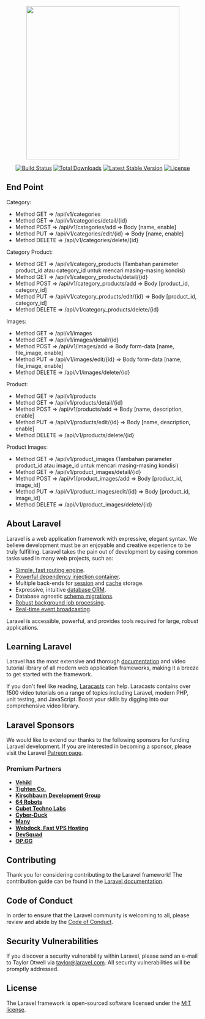 <p align="center"><a href="https://laravel.com" target="_blank"><img src="https://raw.githubusercontent.com/laravel/art/master/logo-lockup/5%20SVG/2%20CMYK/1%20Full%20Color/laravel-logolockup-cmyk-red.svg" width="400"></a></p>

<p align="center">
<a href="https://travis-ci.org/laravel/framework"><img src="https://travis-ci.org/laravel/framework.svg" alt="Build Status"></a>
<a href="https://packagist.org/packages/laravel/framework"><img src="https://poser.pugx.org/laravel/framework/d/total.svg" alt="Total Downloads"></a>
<a href="https://packagist.org/packages/laravel/framework"><img src="https://poser.pugx.org/laravel/framework/v/stable.svg" alt="Latest Stable Version"></a>
<a href="https://packagist.org/packages/laravel/framework"><img src="https://poser.pugx.org/laravel/framework/license.svg" alt="License"></a>
</p>

## End Point
Category: 
- Method GET => /api/v1/categories
- Method GET => /api/v1/categories/detail/{id}
- Method POST => /api/v1/categories/add => Body [name, enable]
- Method PUT => /api/v1/categories/edit/{id} => Body [name, enable]
- Method DELETE => /api/v1/categories/delete/{id}

Category Product:
- Method GET => /api/v1/category_products (Tambahan parameter product_id atau category_id untuk mencari masing-masing kondisi)
- Method GET => /api/v1/category_products/detail/{id}
- Method POST => /api/v1/category_products/add => Body [product_id, category_id]
- Method PUT => /api/v1/category_products/edit/{id} => Body [product_id, category_id]
- Method DELETE => /api/v1/category_products/delete/{id}

Images:
- Method GET => /api/v1/images
- Method GET => /api/v1/images/detail/{id}
- Method POST => /api/v1/images/add => Body form-data [name, file_image, enable]
- Method PUT => /api/v1/images/edit/{id} => Body form-data [name, file_image, enable]
- Method DELETE => /api/v1/images/delete/{id}

Product:
- Method GET => /api/v1/products
- Method GET => /api/v1/products/detail/{id}
- Method POST => /api/v1/products/add => Body [name, description, enable]
- Method PUT => /api/v1/products/edit/{id} => Body [name, description, enable]
- Method DELETE => /api/v1/products/delete/{id}

Product Images:
- Method GET => /api/v1/product_images (Tambahan parameter product_id atau image_id untuk mencari masing-masing kondisi)
- Method GET => /api/v1/product_images/detail/{id}
- Method POST => /api/v1/product_images/add => Body [product_id, image_id]
- Method PUT => /api/v1/product_images/edit/{id} => Body [product_id, image_id]
- Method DELETE => /api/v1/product_images/delete/{id}

## About Laravel

Laravel is a web application framework with expressive, elegant syntax. We believe development must be an enjoyable and creative experience to be truly fulfilling. Laravel takes the pain out of development by easing common tasks used in many web projects, such as:

- [Simple, fast routing engine](https://laravel.com/docs/routing).
- [Powerful dependency injection container](https://laravel.com/docs/container).
- Multiple back-ends for [session](https://laravel.com/docs/session) and [cache](https://laravel.com/docs/cache) storage.
- Expressive, intuitive [database ORM](https://laravel.com/docs/eloquent).
- Database agnostic [schema migrations](https://laravel.com/docs/migrations).
- [Robust background job processing](https://laravel.com/docs/queues).
- [Real-time event broadcasting](https://laravel.com/docs/broadcasting).

Laravel is accessible, powerful, and provides tools required for large, robust applications.

## Learning Laravel

Laravel has the most extensive and thorough [documentation](https://laravel.com/docs) and video tutorial library of all modern web application frameworks, making it a breeze to get started with the framework.

If you don't feel like reading, [Laracasts](https://laracasts.com) can help. Laracasts contains over 1500 video tutorials on a range of topics including Laravel, modern PHP, unit testing, and JavaScript. Boost your skills by digging into our comprehensive video library.

## Laravel Sponsors

We would like to extend our thanks to the following sponsors for funding Laravel development. If you are interested in becoming a sponsor, please visit the Laravel [Patreon page](https://patreon.com/taylorotwell).

### Premium Partners

- **[Vehikl](https://vehikl.com/)**
- **[Tighten Co.](https://tighten.co)**
- **[Kirschbaum Development Group](https://kirschbaumdevelopment.com)**
- **[64 Robots](https://64robots.com)**
- **[Cubet Techno Labs](https://cubettech.com)**
- **[Cyber-Duck](https://cyber-duck.co.uk)**
- **[Many](https://www.many.co.uk)**
- **[Webdock, Fast VPS Hosting](https://www.webdock.io/en)**
- **[DevSquad](https://devsquad.com)**
- **[OP.GG](https://op.gg)**

## Contributing

Thank you for considering contributing to the Laravel framework! The contribution guide can be found in the [Laravel documentation](https://laravel.com/docs/contributions).

## Code of Conduct

In order to ensure that the Laravel community is welcoming to all, please review and abide by the [Code of Conduct](https://laravel.com/docs/contributions#code-of-conduct).

## Security Vulnerabilities

If you discover a security vulnerability within Laravel, please send an e-mail to Taylor Otwell via [taylor@laravel.com](mailto:taylor@laravel.com). All security vulnerabilities will be promptly addressed.

## License

The Laravel framework is open-sourced software licensed under the [MIT license](https://opensource.org/licenses/MIT).
